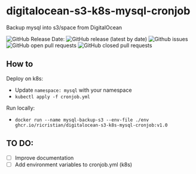 # digitalocean-s3-k8s-mysql-cronjob
Backup mysql into s3/space from DigitalOcean

![GitHub Release Date:](https://img.shields.io/github/release-date-pre/ricristian/digitalocean-s3-k8s-mysql-cronjob)
![GitHub release (latest by date)](https://img.shields.io/github/v/release/ricristian/digitalocean-s3-k8s-mysql-cronjob)
![Github issues](https://img.shields.io/github/issues/ricristian/digitalocean-s3-k8s-mysql-cronjob)
![GitHub open pull requests](https://img.shields.io/github/issues-pr-raw/ricristian/digitalocean-s3-k8s-mysql-cronjob)
![GitHub closed pull requests](https://img.shields.io/github/issues-pr-closed-raw/ricristian/digitalocean-s3-k8s-mysql-cronjob)

## How to 

Deploy on k8s:
* Update `namespace: mysql` with your namespace
* `kubectl apply -f cronjob.yml`

Run locally: 
* `docker run --name mysql-backup-s3 --env-file ./env ghcr.io/ricristian/digitalocean-s3-k8s-mysql-cronjob:v1.0`

## TO DO: 
- [ ] Improve documentation
- [ ] Add environment variables to cronjob.yml (k8s)
